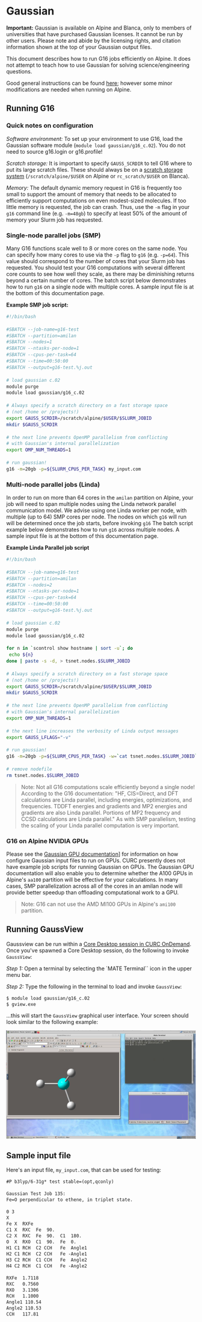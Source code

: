 # Gaussian

__Important:__ Gaussian is available on Alpine and Blanca, only to members of universities that have purchased Gaussian licenses. It cannot be run by other users. Please note and abide by the licensing rights, and citation information shown at the top of your Gaussian output files.

This document describes how to run G16 jobs efficiently on Alpine. It does not attempt to teach how to use Gaussian for solving science/engineering questions.

Good general instructions can be found [here](http://gaussian.com/running/); however some minor modifications are needed when running on Alpine.

## Running G16

### Quick notes on configuration

_Software environment:_ To set up your environment to use G16, load the Gaussian software module (`module load gaussian/g16_c.02`). You do
not need to source g16.login or g16.profile!

_Scratch storage:_ It is important to specify `GAUSS_SCRDIR` to tell G16 where to put its large scratch files. These should always be on a [scratch storage system](../compute/filesystems.md#scratch-filesystems) (`/scratch/alpine/$USER` on Alpine or `rc_scratch/$USER` on Blanca). 

_Memory:_ The default dynamic memory request in G16 is frequently too small to support the amount of memory that needs to be allocated to efficiently
support computations on even modest-sized molecules. If too little memory is requested, the job can crash. Thus, use the `-m` flag in
your `g16` command line (e.g. `-m=48gb`) to specify at least 50% of the amount of memory your Slurm job has requested.

### Single-node parallel jobs (SMP)

Many G16 functions scale well to 8 or more cores on the same node. You can specify how many cores to use via the `-p` flag to `g16` (e.g. `-p=64`). This value should correspond to the number of cores that your Slurm job has requested. You should test your G16 computations with several different core counts to see how well they scale, as there may be diminishing returns beyond a certain number of cores.  The batch script below demonstrates how to run `g16` on a single node with multiple cores. A sample input file is at the bottom of this documentation page.

__Example SMP job script:__

```bash
#!/bin/bash

#SBATCH --job-name=g16-test
#SBATCH --partition=amilan
#SBATCH --nodes=1
#SBATCH --ntasks-per-node=1
#SBATCH --cpus-per-task=64
#SBATCH --time=00:50:00
#SBATCH --output=g16-test.%j.out

# load gaussian c.02
module purge
module load gaussian/g16_c.02

# Always specify a scratch directory on a fast storage space
# (not /home or /projects!)
export GAUSS_SCRDIR=/scratch/alpine/$USER/$SLURM_JOBID
mkdir $GAUSS_SCRDIR

# the next line prevents OpenMP parallelism from conflicting
# with Gaussian's internal parallelization
export OMP_NUM_THREADS=1

# run gaussian!
g16 -m=20gb -p=${SLURM_CPUS_PER_TASK} my_input.com

```


### Multi-node parallel jobs (Linda)

In order to run on more than 64 cores in the `amilan` partition on Alpine, your job will need to span multiple nodes using the Linda network parallel communication model. We advise using one Linda worker per node, with multiple (up to 64) SMP cores per node. The nodes on which `g16` will run will be determined once the job starts, before invoking `g16` The batch script example below demonstrates how to run `g16` across multiple nodes. A sample input file is at the bottom of this documentation page.

__Example Linda Parallel job script__

```bash
#!/bin/bash

#SBATCH --job-name=g16-test
#SBATCH --partition=amilan
#SBATCH --nodes=2
#SBATCH --ntasks-per-node=1
#SBATCH --cpus-per-task=64
#SBATCH --time=00:50:00
#SBATCH --output=g16-test.%j.out

# load gaussian c.02
module purge
module load gaussian/g16_c.02

for n in `scontrol show hostname | sort -u`; do
 echo ${n}
done | paste -s -d, > tsnet.nodes.$SLURM_JOBID

# Always specify a scratch directory on a fast storage space
# (not /home or /projects!)
export GAUSS_SCRDIR=/scratch/alpine/$USER/$SLURM_JOBID
mkdir $GAUSS_SCRDIR

# the next line prevents OpenMP parallelism from conflicting
# with Gaussian's internal parallelization
export OMP_NUM_THREADS=1

# the next line increases the verbosity of Linda output messages
export GAUSS_LFLAGS="-v"

# run gaussian!
g16 -m=20gb -p=${SLURM_CPUS_PER_TASK} -w=`cat tsnet.nodes.$SLURM_JOBID` my_input.com

# remove nodefile 
rm tsnet.nodes.$SLURM_JOBID
```

> Note: Not all G16 computations scale efficiently beyond a single node! According to the G16 documentation: "HF, CIS=Direct, and DFT calculations are Linda parallel, including energies, optimizations, and frequencies. TDDFT energies and gradients and MP2 energies and gradients are also Linda parallel. Portions of MP2 frequency and CCSD calculations are Linda parallel." As with SMP parallelism, testing the scaling of your Linda parallel computation is very important.

### G16 on Alpine NVIDIA GPUs

Please see the [Gaussian GPU documentation](https://gaussian.com/running/?tabid=5)] for information on how configure Gaussian input files to run on GPUs. CURC presently does not have example job scripts for running Gaussian on GPUs. The Gaussian GPU documentation will also enable you to determine whether the A100 GPUs in Alpine's `aa100` partition will be effective for your calculations. In many cases, SMP parallelization across all of the cores in an amilan node will provide better speedup than offloading computational work to a GPU.  

> Note: G16 can not use the AMD MI100 GPUs in Alpine's `ami100` partition.

## Running GaussView

Gaussview can be run within a [Core Desktop session in CURC OnDemand](../open_ondemand/core_desktop.md).  Once you've spawned a Core Desktop session, do the following to invoke `GaussView`:

_Step 1:_ Open a terminal by selecting the `MATE Terminal`` icon in the upper menu bar.

_Step 2:_ Type the following in the terminal to load and invoke `GaussView`: 

```
$ module load gaussian/g16_c.02
$ gview.exe
```

...this will start the `GaussView` graphical user interface.  Your screen should look similar to the following example: 

![](software_images/gview_ood.png)

## Sample input file

Here's an input file, `my_input.com`, that can be used for testing:

```
#P b3lyp/6-31g* test stable=(opt,qconly)

Gaussian Test Job 135:
Fe=O perpendicular to ethene, in triplet state.

0 3
X
Fe X  RXFe
C1 X  RXC  Fe  90.
C2 X  RXC  Fe  90.  C1  180.
O  X  RXO  C1  90.  Fe	0.
H1 C1 RCH  C2 CCH   Fe  Angle1
H2 C1 RCH  C2 CCH   Fe -Angle1
H3 C2 RCH  C1 CCH   Fe  Angle2
H4 C2 RCH  C1 CCH   Fe -Angle2

RXFe  1.7118
RXC   0.7560
RXO   3.1306
RCH   1.1000
Angle1 110.54
Angle2 110.53
CCH   117.81
```

